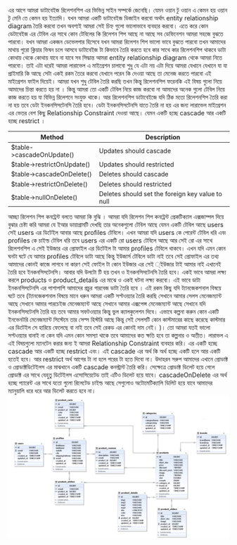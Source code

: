 এর আগে আমরা ডাটাবেইজ রিলেশনশিপ এর ভিভিন্ন সাইন সম্পর্কে জেনেছি। যেমন ওয়ান টু ওয়ান এ কেমন হয় ওয়ান টু মেনি তে কেমন হয় ইত্যাদি। যখন আমরা একটি ডাটাবেইজ ডিজাইন করবো অর্থাৎ entity relationship diagram তৈরি করবো তখন অবশ্যই আমরা সেই চিহ্ন গুলো ভালোভাবে ব্যবহার করবো। এতে করে কোন ডেটাবেইজ এর টেবিল এর সাথে কোন টেবিলের কি রিলেশন শিপ আছে না আছে সব ডেফিনেশন আমরা সহজে বুঝতে পারবো। যখন আমরা একজন ডেভেলপার হিসেবে যখন আমরা রিলেশন শিপ ভালো ভাবে বুঝতে পারবো তখন আমাদের মাথায় পুরো ক্লিয়ার ভিষন চলে আসবে ডাটাবেইজ টা কিভাবে তৈরি করতে হবে কার সাথে কার রিলেশনশিপ থাকবে ডাটা কোথায় থেকে কোথায় যাবে না যাবে সব সিদ্ধান্ত আমরা entity relationship diagram থেকে আমরা নিতে পারবো। তাই এটা ধরেই আমরা লারাভেল এ মাইগ্রেশন চালাবো শুধু যে এটা নয় এটা দিয়ে আমরা যেখানে যেখানে যা যা প্রাইমারি কি আছে সেটা একই রকম তৈরে করবো যেখানে পরেন কি দেওয়া আছে তা মেনেজ করতে পারবো এই মাইগ্রেশন ফাইল দিয়েই। আমরা যখন শুধু টেবিল তৈরি করছি তখন কিন্তু রিলেশনশিপ ফরেনকি এই বিষয় গুলো নিয়ে আমাদের চিন্তা করতে হয় না । কিন্তু আমরা তো একটি টেবিল নিয়ে কাজ করবো না আমাদের অনেক গুলো টেবিল নিয়ে কাজ করতে হয় যা বিভিন্ন রিলেশনে সংযুক্ত থাকে। আর রিলেশনশিপ ডাটাবেইজে যদি ঠিক মতো রিলেশনশিপ তৈরি করা না হয় তবে ডেটা ইনকনসিসটেনসি তৈরি হবে। ডেটা ইনকনসিসটেনসি যাতে তৈরি না হয় এর জন্য লারাভেল মাইগ্রেশন এর ভেতর বেশ কিছু Relationship Constraint দেওয়া আছে। যেমন একটি হচ্ছে cascade আর একটি হচ্ছে restrict ।

| Method                     | Description                                      |
| -------------------------- | ------------------------------------------------ |
| $table->cascadeOnUpdate()  | Updates should cascade                           |
| $table->restrictOnUpdate() | Updates should restricted                        |
| $table->cascadeOnDelete()  | Deletes should cascade                           |
| $table->restrictOnDelete() | Deletes should restricted                        |
| $table->nullOnDelete()     | Deletes should set the foreign key value to null |

আচ্ছা রিলেশন শিপ কনট্রেন্ট বলতে আমরা কি বুঝি । আমরা যদি রিলেশন শিপ কনট্রেন্ট প্রেকটিক্যাল এক্সজাম্পল দিয়ে বুঝার চেষ্টা করি আমরা যে ইআর ডায়াগ্রামটি দেখছি তার অনেকগুলো টেবিল আছে যেমন একটি টেবিল আছে users সেই users এর ডিটেইল আবার আছে profiles টেবিলে। এখন আমরা যদি users কে পেরেন্ট টেবিল ধরি এবং profiles কে চাইল্ড টেবিল ধরি তবে users এর একটি রো users টেবিলে আছে আর সেই রো এর সাথে রিলেশনশিপ এ সেই ইউজার এর প্রোফাইল এর ডিটেইল টা আমার profiles টেবিলে থাকবে। এখন যদি এমন কোন ঘনটা ঘটে যে আমার profiles টেবিলে ডাটা আছে কিন্তু ইউজার্স টেবিলে ডাটা নাই তবে সেই প্রোফাইল এর তথ্য আমাদের কোনই কাজে লাগবে না কারণ সেই ফোইল টা কোন ইউজার এর সেই ্ইউজার টাই আমার নাই এখানেই তৈরি হবে ইনকনসিসটেনসি। আবার যদি উলটো টি হয় তখন ও ইনকনসিসটেনসি তৈরি হবে। একই ভাবে আমরা লক্ষ্য করলে products ও product_details এর মাঝে ও একই ঘটনা লক্ষ্য করবো। এই ভাবে ডাটা ইনকনসিসটেনসি এর পাশাপাশি আমাদের প্রচুর গারবেজ ডাটা তৈরি হবে । এই রকম কিছু যদি ট্যানজেকশনাল বিষয়ে ঘটে তবে (ট্যানজেকশনাল বিষয়ে মানে ধরুন আমরা একটি সপ্টওয়্যার তৈরি করছি সেখানে আমার সেলস মেনেজম্যান্ট আছে সেখানে আমার পারচেইজ মেনেজম্যান্ট আছে সেখানে আমার এক্সপেন্স মেনেজম্যান্ট আছে সেখানে যদি ইনকনসিসটেনসি তৈরি হয় তবে আমার সফটওয়্যার কিন্তু ভুল ক্যালকুলেশন দিবে। এভাবে কল্পনা করুন কোন একটি ইনভেনটরি মেনেজম্যান্ট সিস্টেমে তার সেল্স হিস্টরি আছে কিন্তু সেই সেলসটি কোন কাস্টমারের কাছে করেছে কাস্টমার এর ডিটেইল সে হারিয়ে ফেলেছে বা নাই তবে সেই রেকড এর কোনই দাম নেই। )। তো আমরা যতই ভালো সপ্টওয়্যার বানাই না কেন যদি এমন কোন সমস্যা থাকে তবে আমাদের কত ক্ষতি হবে তা কল্পনার ও অতীত। লারাভল এ এই বিষয়গুলো ম্যানটেন করার জন্য ই আমরা Relationship Constraint ব্যবহার করি। এর একটি হচ্ছে cascade আর একটি হচ্ছে restrict এবং। এই cascade এর অর্থ কি অর্থ হচ্ছে একটি হলে আর একটি হতেই হবে। আর restrict অর্থ আগের টা না হলে পরের টা হতে দিবো না। উদাহরন সরুপ আমাদের এখানে প্রোডাক্ট ও প্রোডাক্টডিটেইলস এর মাঝখানে একটি cascade কনস্ট্রান্ট তৈরি করি। সেক্ষেত্রে প্রোডাক্ট ডিলেট হয়ে গেলে প্রোডাক্ট এর সাথে যেহুতু ডিটেইলস এসোসিয়েটেড তাই এটিও ডিলেট হয়ে যাবে। cascadeOnDelete এর অর্থ হচ্ছে প্যারেন্ট এর সাথে যতো গুলো রিলেটেড চাইল্ড আছে সেগুলোও অটোমেটিক্যালি ডিলিট হয়ে যাবে আমাদের ম্যানুয়ালি ধরে ধরে আর ডিলেট করতে হবে না।
![alt text](image-3.png)

